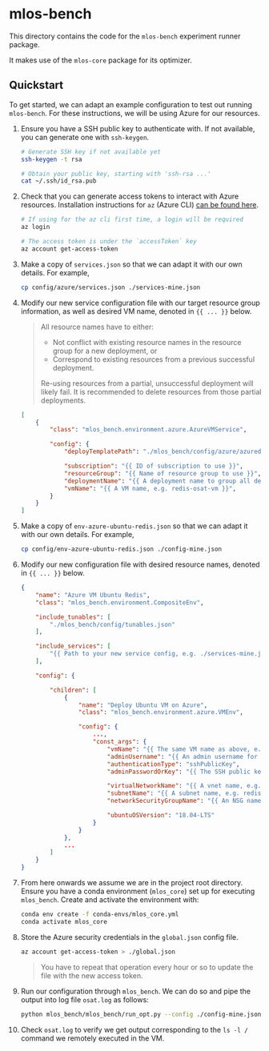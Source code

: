 # mlos-bench

This directory contains the code for the `mlos-bench` experiment runner package.

It makes use of the `mlos-core` package for its optimizer.

## Quickstart

To get started, we can adapt an example configuration to test out running `mlos-bench`.
For these instructions, we will be using Azure for our resources.

1. Ensure you have a SSH public key to authenticate with. If not available, you can generate one with `ssh-keygen`.

    ```sh
    # Generate SSH key if not available yet
    ssh-keygen -t rsa

    # Obtain your public key, starting with 'ssh-rsa ...'
    cat ~/.ssh/id_rsa.pub
    ```

2. Check that you can generate access tokens to interact with Azure resources.
Installation instructions for `az` (Azure CLI) [can be found here](https://docs.microsoft.com/en-us/cli/azure/install-azure-cli).

    ```sh
    # If using for the az cli first time, a login will be required
    az login

    # The access token is under the `accessToken` key
    az account get-access-token
    ```

3. Make a copy of `services.json` so that we can adapt it with our own details.
For example,

    ```sh
    cp config/azure/services.json ./services-mine.json
    ```

4. Modify our new service configuration file with our target resource group information, as well as desired VM name, denoted in `{{ ... }}` below.

    > All resource names have to either:
    >
    > - Not conflict with existing resource names in the resource group for a new deployment, or
    > - Correspond to existing resources from a previous successful deployment.
    >
    > Re-using resources from a partial, unsuccessful deployment will likely fail. It is recommended to delete resources from those partial deployments.

    ```json
    [
        {
            "class": "mlos_bench.environment.azure.AzureVMService",

            "config": {
                "deployTemplatePath": "./mlos_bench/config/azure/azuredeploy-ubuntu-vm.json",

                "subscription": "{{ ID of subscription to use }}",
                "resourceGroup": "{{ Name of resource group to use }}",
                "deploymentName": "{{ A deployment name to group all deployments under, e.g. redis-os-autotune-001 }}",
                "vmName": "{{ A VM name, e.g. redis-osat-vm }}",
            }
        }
    ]
    ```

5. Make a copy of `env-azure-ubuntu-redis.json` so that we can adapt it with our own details.
For example,

    ```sh
    cp config/env-azure-ubuntu-redis.json ./config-mine.json
    ```

6. Modify our new configuration file with desired resource names, denoted in `{{ ... }}` below.

    ```json
    {
        "name": "Azure VM Ubuntu Redis",
        "class": "mlos_bench.environment.CompositeEnv",

        "include_tunables": [
            "./mlos_bench/config/tunables.json"
        ],

        "include_services": [
            "{{ Path to your new service config, e.g. ./services-mine.json }}"
        ],

        "config": {

            "children": [
                {
                    "name": "Deploy Ubuntu VM on Azure",
                    "class": "mlos_bench.environment.azure.VMEnv",

                    "config": {
                        ...,
                        "const_args": {
                            "vmName": "{{ The same VM name as above, e.g. redis-osat-vm }}",
                            "adminUsername": "{{ An admin username for the VM, e.g. osat-admin }}",
                            "authenticationType": "sshPublicKey",
                            "adminPasswordOrKey": "{{ The SSH public key from step 1. }}",

                            "virtualNetworkName": "{{ A vnet name, e.g. redis-osat-vnet }}",
                            "subnetName": "{{ A subnet name, e.g. redis-osat-subnet }}",
                            "networkSecurityGroupName": "{{ An NSG name, e.g. redis-osat-sg }}",

                            "ubuntuOSVersion": "18.04-LTS"
                        }
                    }
                },
                ...
            ]
        }
    }
    ```

7. From here onwards we assume we are in the project root directory.
Ensure you have a conda environment (`mlos_core`) set up for executing `mlos_bench`.
Create and activate the environment with:

    ```sh
    conda env create -f conda-envs/mlos_core.yml
    conda activate mlos_core
    ```

8. Store the Azure security credentials in the `global.json` config file.

    ```sh
    az account get-access-token > ./global.json
    ```
    > You have to repeat that operation every hour or so to update the file with the new access token.


9. Run our configuration through `mlos_bench`.
We can do so and pipe the output into log file `osat.log` as follows:

    ```sh
    python mlos_bench/mlos_bench/run_opt.py --config ./config-mine.json --global ./global.json 2>&1 | tee ./osat.log
    ```

10. Check `osat.log` to verify we get output corresponding to the `ls -l /` command we remotely executed in the VM.
